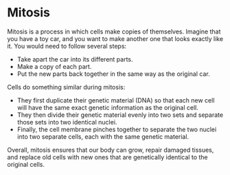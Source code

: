 # Mitosis

Mitosis is a process in which cells make copies of themselves. Imagine that you have a toy car, and you want to make another one that looks exactly like it. You would need to follow several steps:

- Take apart the car into its different parts.
- Make a copy of each part.
- Put the new parts back together in the same way as the original car.

Cells do something similar during mitosis:

- They first duplicate their genetic material (DNA) so that each new cell will have the same exact genetic information as the original cell.
- They then divide their genetic material evenly into two sets and separate those sets into two identical nuclei.
- Finally, the cell membrane pinches together to separate the two nuclei into two separate cells, each with the same genetic material.

Overall, mitosis ensures that our body can grow, repair damaged tissues, and replace old cells with new ones that are genetically identical to the original cells.
